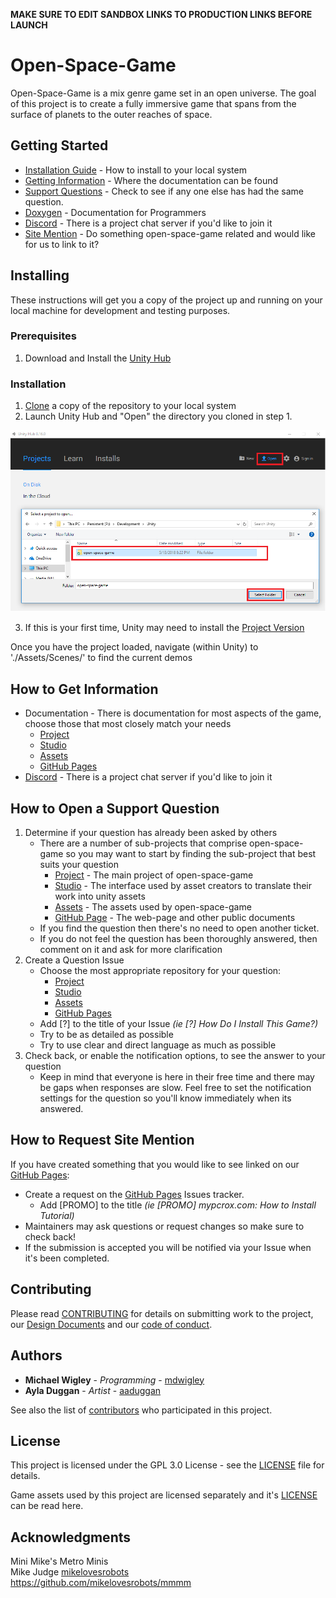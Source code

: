 **MAKE SURE TO EDIT SANDBOX LINKS TO PRODUCTION LINKS BEFORE LAUNCH**

# Open-Space-Game

Open-Space-Game is a mix genre game set in an open universe.  The goal of this project is to create a fully immersive game that spans from the surface of planets to the outer reaches of space.

## Getting Started
* [Installation Guide](#installing) - How to install to your local system
* [Getting Information](#how-to-get-information) - Where the documentation can be found
* [Support Questions](#how-to-open-a-support-question) - Check to see if any one else has had the same question.
* [Doxygen](https://www.enterlucent.org/open-space-game-sandbox/Documentation/Doxygen/html/index.html) - Documentation for Programmers <!-- CHANGE THIS IN PRODUCTION -->
* [Discord](https://discord.gg/zk3NZEc) - There is a project  chat server if you'd like to join it
* [Site Mention](#how-to-request-site-mention) - Do something open-space-game related and would like for us to link to it?

## Installing
These instructions will get you a copy of the project up and running on your local machine for development and testing purposes.

### Prerequisites
1. Download and Install the [Unity Hub](https://unity3d.com/get-unity/download)

### Installation
1. [Clone](https://help.github.com/articles/cloning-a-repository/) a copy of the repository to your local system
2. Launch Unity Hub and "Open" the directory you cloned in step 1.

<img src="/Documentation/Images/README/unityhub.open.png" alt="Unity Hub 0.16.0" class="inline"/>

3. If this is your first time, Unity may need to install the [Project Version](./ProjectSettings/ProjectVersion.txt)

Once you have the project loaded, navigate (within Unity) to './Assets/Scenes/' to find the current demos

## How to Get Information
* Documentation - There is documentation for most aspects of the game, choose those that most closely match your needs
    * [Project](https://github.com/Enterlucent/open-space-game/Documentation/)
    * [Studio](https://github.com/Enterlucent/open-space-game-studio/Documentation/)
    * [Assets](https://github.com/Enterlucent/open-space-game-assets/)
    * [GitHub Pages](https://www.open-space-game.org/)
* [Discord](https://discord.gg/zk3NZEc) - There is a project  chat server if you'd like to join it

## How to Open a Support Question
1. Determine if your question has already been asked by others
    * There are a number of sub-projects that comprise open-space-game so you may want to start by finding the sub-project that best suits your question
        * [Project](https://github.com/Enterlucent/open-space-game/issues?q=label%3Aquestion+is%3Aall) - The main project of open-space-game
        * [Studio](https://github.com/Enterlucent/open-space-game-studio/issues?q=label%3Aquestion+is%3Aall) - The interface used by asset creators to translate their work into unity assets
        * [Assets](https://github.com/Enterlucent/open-space-game-assets/issues?q=label%3Aquestion+is%3Aall) - The assets used by open-space-game
        * [GitHub Page](https://github.com/Enterlucent/open-space-game.github.io/issues?q=label%3Aquestion+is%3Aall) - The web-page and other public documents
    * If you find the question then there's no need to open another ticket.
    * If you do not feel the question has been thoroughly answered, then comment on it and ask for more clarification
2. Create a Question Issue
    * Choose the most appropriate repository for your question:
        * [Project](https://github.com/Enterlucent/open-space-game/issues/new?template=Custom.md)
        * [Studio](https://github.com/Enterlucent/open-space-game-assets/issues/new?template=Custom.md)
        * [Assets](https://github.com/Enterlucent/open-space-game-assets/issues/new?template=Custom.md)
        * [GitHub Pages](https://github.com/Enterlucent/open-space-game-github.io/issues/new?template=Custom.md)
    * Add [?] to the title of your Issue _(ie [?] How Do I Install This Game?)_
    * Try to be as detailed as possible
    * Try to use clear and direct language as much as possible
3. Check back, or enable the notification options, to see the answer to your question
    * Keep in mind that everyone is here in their free time and there may be gaps when responses are slow.    Feel free to set the notification settings for the question so you'll know immediately when its answered.

## How to Request Site Mention
If you have created something that you would like to see linked on our [GitHub Pages](https://www.open-space-game.org/):
* Create a request on the [GitHub Pages](https://github.com/Enterlucent/open-space-game.github.io/issues/new?template=Feature_request.md) Issues tracker.
    * Add [PROMO] to the title _(ie [PROMO] mypcrox.com: How to Install Tutorial)_
* Maintainers may ask questions or request changes so make sure to check back!
* If the submission is accepted you will be notified via your Issue when it's been completed.

## Contributing
Please read [CONTRIBUTING](CONTRIBUTING.md) for details on submitting work to the project, our [Design Documents](Documentation/Design.md) and our [code of conduct](.github/CODE_OF_CONDUCT.md).

## Authors
* **Michael Wigley** - *Programming* - [mdwigley](https://github.com/mdwigley)
* **Ayla Duggan** - *Artist* - [aaduggan](https://github.com/aaduggan)

See also the list of [contributors](https://github.com/Enterlucent/open-space-game-sandbox/graphs/contributors) who participated in this project. <!-- CHANGE THIS IN PRODUCTION -->

## License
This project is licensed under the GPL 3.0 License - see the [LICENSE](LICENSE.md) file for details.

Game assets used by this project are licensed separately and it's [LICENSE](Enterlucent/open-space-game-assets/LICENSE.md) can be read here.

## Acknowledgments
Mini Mike's Metro Minis<br/>
Mike Judge [mikelovesrobots](https://github.com/mikelovesrobots)<br/>
https://github.com/mikelovesrobots/mmmm<br/>

